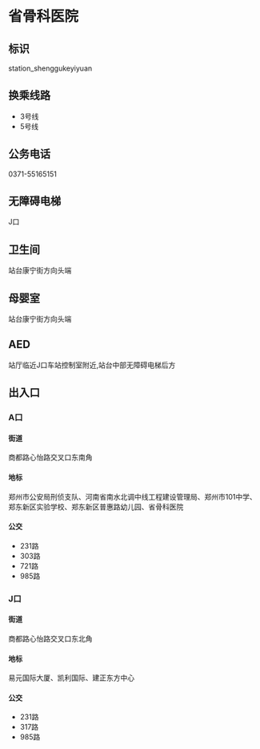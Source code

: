 # 省骨科医院

## 标识

station_shenggukeyiyuan

## 换乘线路

- 3号线
- 5号线

## 公务电话

0371-55165151

## 无障碍电梯

J口

## 卫生间

站台康宁街方向头端

## 母婴室

站台康宁街方向头端

## AED

站厅临近J口车站控制室附近,站台中部无障碍电梯后方

## 出入口

### A口

#### 街道

商都路心怡路交叉口东南角

#### 地标

郑州市公安局刑侦支队、河南省南水北调中线工程建设管理局、郑州市101中学、郑东新区实验学校、郑东新区普惠路幼儿园、省骨科医院

#### 公交

- 231路
- 303路
- 721路
- 985路

### J口

#### 街道

商都路心怡路交叉口东北角

#### 地标

易元国际大厦、凯利国际、建正东方中心

#### 公交

- 231路
- 317路
- 985路

